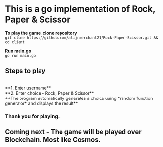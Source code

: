 # This is a go implementation of Rock, Paper & Scissor

**To play the game, clone repository**
<br>
`git clone https://github.com/alijnmerchant21/Rock-Paper-Scissor.git && cd client`

**Run main.go**
<br>
`go run main.go`

## Steps to play
<br>
**1. Enter username**
<br>
**2. Enter choice - Rock, Paper & Scissor**
<br>
**The program automatically generates a choice using *random function generator* and displays the result**

### Thank you for playing.

## Coming next - The game will be played over Blockchain. Most like Cosmos.